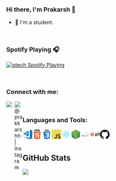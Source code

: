 ### Hi there, I'm Prakarsh 👋

- 🔭 I'm a student.
<br />

### Spotify Playing 🎧

[<img src="https://now-playing-codestackr.vercel.app/api/spotify-playing" alt="ptech Spotify Playing" width="350" />](https://open.spotify.com/user/swyqyimdc12jajde4vpwd2x1b)

<br />

### Connect with me:

[<img align="left" alt="Prakarsh Gupta | LinkedIn" width="22px" style="color:white" src="https://cdn.jsdelivr.net/npm/simple-icons@v3/icons/linkedin.svg" />][linkedin]
[<img align="left" alt="@prakkarshh | Instagram" width="22px" src="https://cdn.jsdelivr.net/npm/simple-icons@v3/icons/instagram.svg" />][instagram]

<br />

### Languages and Tools:

<img align="left" alt="Visual Studio Code" width="26px" src="https://raw.githubusercontent.com/github/explore/80688e429a7d4ef2fca1e82350fe8e3517d3494d/topics/visual-studio-code/visual-studio-code.png" />
<img align="left" alt="HTML5" width="26px" src="https://raw.githubusercontent.com/github/explore/80688e429a7d4ef2fca1e82350fe8e3517d3494d/topics/html/html.png" />
<img align="left" alt="CSS3" width="26px" src="https://raw.githubusercontent.com/github/explore/80688e429a7d4ef2fca1e82350fe8e3517d3494d/topics/css/css.png" />
<img align="left" alt="JavaScript" width="26px" src="https://raw.githubusercontent.com/github/explore/80688e429a7d4ef2fca1e82350fe8e3517d3494d/topics/javascript/javascript.png" />
<img align="left" alt="React" width="26px" src="https://raw.githubusercontent.com/github/explore/80688e429a7d4ef2fca1e82350fe8e3517d3494d/topics/react/react.png" />
<img align="left" alt="Node.js" width="26px" src="https://raw.githubusercontent.com/github/explore/80688e429a7d4ef2fca1e82350fe8e3517d3494d/topics/nodejs/nodejs.png" />
<img align="left" alt="MySQL" width="26px" src="https://raw.githubusercontent.com/github/explore/80688e429a7d4ef2fca1e82350fe8e3517d3494d/topics/mysql/mysql.png" />
<img align="left" alt="Git" width="26px" src="https://raw.githubusercontent.com/github/explore/80688e429a7d4ef2fca1e82350fe8e3517d3494d/topics/git/git.png" />
<img align="left" alt="GitHub" width="26px" src="https://raw.githubusercontent.com/github/explore/78df643247d429f6cc873026c0622819ad797942/topics/github/github.png" />

<br />
<br />

## GitHub Stats <br />
<img src="https://github-readme-stats.vercel.app/api?username=ptechofficial&&show_icons=true&title_color=9bf6ff&icon_color=f5b700&text_color=bdb2ff&bg_color=011627" />



[instagram]: https://www.instagram.com/prakkarshh/
[linkedin]: https://www.linkedin.com/in/prakarshgupta/
